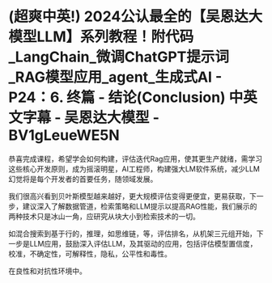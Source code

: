 # (超爽中英!) 2024公认最全的【吴恩达大模型LLM】系列教程！附代码_LangChain_微调ChatGPT提示词_RAG模型应用_agent_生成式AI - P24：6. 终篇 - 结论(Conclusion) 中英文字幕 - 吴恩达大模型 - BV1gLeueWE5N

恭喜完成课程，希望学会如何构建，评估迭代Rag应用，使其更生产就绪，需学习这些核心开发原则，成为摇滚明星，AI工程师，构建强大LM软件系统，减少LLM幻觉将是每个开发者的首要任务，随领域发展。

我们很高兴看到贝叶斯模型越来越好，更大规模评估变得更便宜，更易获取，下一步，建议深入了解数据管道，检索策略和LLM提示以提高RAG性能，我们展示的两种技术只是冰山一角，应研究从块大小到检索技术的一切。

如混合搜索到基于行的，推理，如思维链，等，评估排名，从机架三元组开始，下一步是LLM应用，鼓励深入评估LLM，及其驱动的应用，包括评估模型置信度，校准，不确定性，可解释性，隐私，公平性和毒性。

在良性和对抗性环境中。